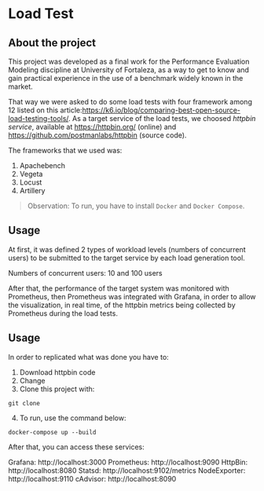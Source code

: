 # Load Test

## About the project

This project was developed as a final work for the Performance Evaluation Modeling discipline at University of Fortaleza, as a way to get to know and gain practical experience in the use of a benchmark widely known in the market.

That way we were asked to do some load tests with four framework among 12 listed on this article:https://k6.io/blog/comparing-best-open-source-load-testing-tools/. As a target service of the load tests, we choosed *httpbin service*, available at https://httpbin.org/ (online) and https://github.com/postmanlabs/httpbin (source code). 

The frameworks that we used was: 
1. Apachebench 
2. Vegeta
3. Locust
4. Artillery

> Observation: To run, you have to install `Docker` and `Docker Compose`.

## Usage  

At first, it was defined 2 types of workload levels (numbers of concurrent users) to be submitted to the target service by each load generation tool. 

Numbers of concurrent users: 10 and 100 users 

After that, the performance of the target system was monitored with Prometheus, then Prometheus was integrated with Grafana, in order to allow the visualization, in real time, of the httpbin metrics being collected by Prometheus during the load tests.

## Usage 

In order to replicated what was done you have to: 
1. Download httpbin code 
2. Change 
3. Clone this project with:  
```
git clone 
```
4. To run, use the command below: 
```
docker-compose up --build
```

After that, you can access these services:

Grafana: http://localhost:3000
Prometheus: http://localhost:9090
HttpBin: http://localhost:8080
Statsd: http://localhost:9102/metrics
NodeExporter: http://localhost:9110
cAdvisor: http://localhost:8090


